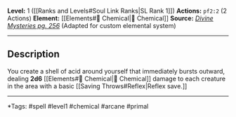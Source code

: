 **Level:** 1 ([[Ranks and Levels#Soul Link Ranks|SL Rank 1]])
**Actions:** `pf2:2` (2 Actions)
**Element:** [[Elements#🧪 Chemical|🧪 Chemical]]
**Source:** [_Divine Mysteries pg. 256_](https://2e.aonprd.com/Sources.aspx?ID=234) (Adapted for custom elemental system)

---
## Description

You create a shell of acid around yourself that immediately bursts outward, dealing **2d6** [[Elements#🧪 Chemical|🧪 Chemical]] damage to each creature in the area with a basic [[Saving Throws#Reflex|Reflex save.]]


---
*Tags: #spell #level1 #chemical #arcane #primal 